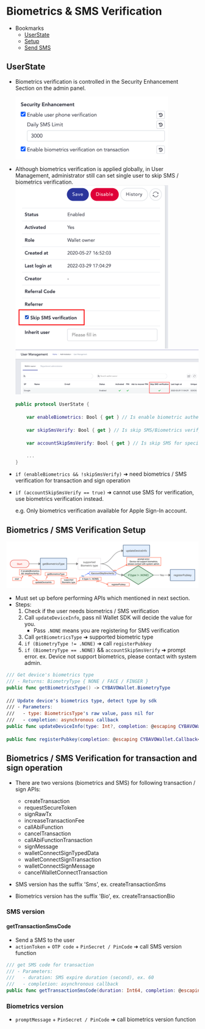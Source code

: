 # Biometrics & SMS Verification

- Bookmarks
  - [UserState](#userstate)
  - [Setup](#biometrics--sms-verification-setup)
  - [Send SMS](#gettransactionsmscode)

## UserState

- Biometrics verification is controlled in the Security Enhancement Section on the admin panel.  

  <img src="images/sdk_guideline/screenshot_security_enhancement.png" alt="drawing" width="400"/> 
- Although biometrics verification is applied globally, in User Management,  administrator still can set single user to skip SMS / biometrics verification.   
  <img src="images/sdk_guideline/screenshot_skip_sms_1.png" alt="drawing" width="400"/>   
  <img src="images/sdk_guideline/screenshot_skip_sms_2.png" alt="drawing" width="800"/> 
    ```swift
    public protocol UserState {

        var enableBiometrics: Bool { get } // Is enable biometric authentication

        var skipSmsVerify: Bool { get } // Is skip SMS/Biometrics verify

        var accountSkipSmsVerify: Bool { get } // Is skip SMS for specific case, ex. Apple account

        ...
    }
    ```

- `if (enableBiometrics && !skipSmsVerify)` ➜ need biometrics / SMS verification for transaction and sign operation

- `if (accountSkipSmsVerify == true)` ➜ cannot use SMS for verification, use biometrics verification instead.

    e.g. Only biometrics verification available for Apple Sign-In account.

## Biometrics / SMS Verification Setup

![img](images/sdk_guideline/biometric_verification.png)

- Must set up before performing APIs which mentioned in next section.
- Steps:
    1. Check if the user needs biometrics / SMS verification
    2. Call `updateDeviceInfo`, pass nil Wallet SDK will decide the value for you.
        - Pass `.NONE` means you are registering for SMS verification
    3. Call `getBiometricsType` ➜ supported biometric type
    4. `if (BiometryType != .NONE)` ➜ call `registerPubkey`
    5. `if (BiometryType == .NONE)` && `accountSkipSmsVerify` ➜ prompt error. ex. Device not support biometrics, please contact with system admin.

```swift
/// Get device's biometrics type
/// - Returns: BiometryType { NONE / FACE / FINGER }
public func getBiometricsType() -> CYBAVOWallet.BiometryType

/// Update device's biometrics type, detect type by sdk
/// - Parameters:
///   - type: BiometricsType's raw value, pass nil for 
///   - completion: asynchronous callback
public func updateDeviceInfo(type: Int?, completion: @escaping CYBAVOWallet.Callback<CYBAVOWallet.UpdateDeviceInfoResult>)

public func registerPubkey(completion: @escaping CYBAVOWallet.Callback<CYBAVOWallet.RegisterPubkeyResult>)
```
## Biometrics / SMS Verification for transaction and sign operation
- There are two versions (biometrics and SMS) for following transaction  / sign APIs:
  - createTransaction
  - requestSecureToken
  - signRawTx
  - increaseTransactionFee
  - callAbiFunction
  - cancelTransaction
  - callAbiFunctionTransaction
  - signMessage
  - walletConnectSignTypedData
  - walletConnectSignTransaction
  - walletConnectSignMessage
  - cancelWalletConnectTransaction

- SMS version has the suffix 'Sms', ex. createTransactionSms
- Biometrics version has the suffix 'Bio', ex. createTransactionBio
### SMS version
#### getTransactionSmsCode
- Send a SMS to the user
- `actionToken` + `OTP code` + `PinSecret / PinCode` ➜ call SMS version function

```swift
/// get SMS code for transaction
/// - Parameters:
///   - duration: SMS expire duration (second), ex. 60
///   - completion: asynchronous callback
public func getTransactionSmsCode(duration: Int64, completion: @escaping CYBAVOWallet.Callback<CYBAVOWallet.GetActionTokenResult>)
```
### Biometrics version
- `promptMessage` + `PinSecret / PinCode` ➜ call biometrics version function
